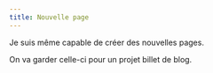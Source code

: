 ```yaml
---
title: Nouvelle page
---
```

Je suis même capable de créer des nouvelles pages. 

On va garder celle-ci pour un projet billet de blog.